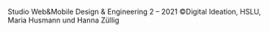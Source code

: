 Studio Web&Mobile Design & Engineering 2 – 2021 ©Digital Ideation, HSLU, Maria Husmann und Hanna Züllig